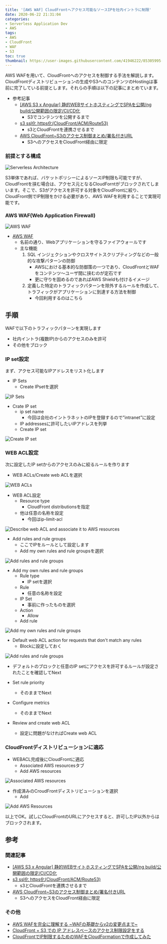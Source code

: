 ```yaml
---
title: '[AWS WAF] CloudFrontへアクセス可能なソースIPを社内イントラに制限'
date: 2020-06-22 21:31:04
categories:
- Serverless Application Dev
- AWS
tags: 
- AWS
- CloudFront
- WAF
- S3
toc: true
thumbnail: https://user-images.githubusercontent.com/41946222/85305995-d2301400-b4e8-11ea-8cb8-3d265b176dd4.png
---
```


AWS WAFを用いて、CloudFrontへのアクセスを制御する手法を解説します。CloudFrontディストリビューションの生成やS3へのコンテンツのHostingは事前に完了している前提とします。それらの手順は以下の記事にまとめています。

- 参考記事
    - [[AWS S3 x Angular] 静的WEBサイトホスティングでSPAを公開/ng build/公開範囲の限定/CI/CD化](/AWS-S3-x-Angular-静的WEBサイトホスティングでSPAを公開-公開範囲の限定/)
        - S3でコンテンツを公開するまで
    - [s3 ssl化 https化(CloudFront/ACM/Route53)](/s3-ssl化-https化/)
        - s3とCloudFrontを連携させるまで
    - [AWS CloudFront~S3のアクセス制御まとめ/署名付きURL](/AWS-CloudFrontのアクセス制御まとめ-署名付きURL/)
        - S3へのアクセスをCloudFront経由に限定

<!-- toc -->

### 前提とする構成
![Serverless Architecture](https://user-images.githubusercontent.com/41946222/85308292-00fbb980-b4ec-11ea-885a-51ff1a5867d6.png)

S3単体であれば、バケットポリシーによるソースIP制限も可能ですが、CloudFrontを挟む場合は、アクセス元となるCloudForntがブロックされてしまいます。そこで、S3がアクセスを許可する対象をCloudFrontに絞り、CloudFront側でIP制限をかける必要があり、AWS WAFを利用することで実現可能です。

### AWS WAF(Web Application Firewall)
![AWS WAF](https://user-images.githubusercontent.com/41946222/85305995-d2301400-b4e8-11ea-8cb8-3d265b176dd4.png)

- [AWS WAF](https://aws.amazon.com/jp/waf/)
    - 名前の通り、Webアプリケーションを守るファイアウォールです
    - 主な機能
        1. SQL インジェクションやクロスサイトスクリプティングなどの一般的な攻撃パターンの防御
            - AWSにおける基本的な防御策の一つであり、CloudFrontとWAFをコンテンツ～ユーザ間に挟むのが定石です
            - 更に守りを固めるのであればAWS Shieldも付けるイメージ
        2. 定義した特定のトラフィックパターンを除外するルールを作成して、トラフィックがアプリケーションに到達する方法を制御
            - 今回利用するのはこちら

## 手順
WAFで以下のトラフィックパターンを実現します

- 社内イントラ(複数IP)からのアクセスのみを許可
- その他をブロック

### IP set設定
まず、アクセス可能なIPアドレスをリスト化します

- IP Sets
  - Create IPsetを選択

![IP Sets](https://user-images.githubusercontent.com/41946222/85279270-1efff480-b4c1-11ea-8c65-494dcae6bde6.png)


- Crate IP set
  - ip set name
    - 今回は会社のイントラネットのIPを登録するので”intranet”に設定
  - IP addressesに許可したいIPアドレスを列挙
  - Create IP set

![Create IP set](https://user-images.githubusercontent.com/41946222/85279530-86b63f80-b4c1-11ea-87ef-3a7eb0aec11e.png)


### WEB ACL設定
次に設定したIP setからのアクセスのみに絞るルールを作ります

- WEB ACLs/Create web ACLを選択

![WEB ACLs](https://user-images.githubusercontent.com/41946222/85280180-98e4ad80-b4c2-11ea-8b87-1e51aef758b6.png)


- WEB ACL設定
  - Resource type
    - CloudFront distributionsを指定
  - 他は任意の名称を設定
    - 今回はip-limit-acl

![Describe web ACL and associate it to AWS resources](https://user-images.githubusercontent.com/41946222/85277658-b44db980-b4be-11ea-9d35-646aef940484.png)

- Add rules and rule groups
  - ここでIPをルールとして設定します
  - Add my own rules and rule groupsを選択

![Add rules and rule groups](https://user-images.githubusercontent.com/41946222/85278623-25da3780-b4c0-11ea-8b94-3996b62f4e08.png)

- Add my own rules and rule groups
  - Rule type
    - IP setを選択
  - Rule
    - 任意の名称を設定
  - IP Set
    - 事前に作ったものを選択
  - Action
    - Allow
  - Add rule 

![Add my own rules and rule groups](https://user-images.githubusercontent.com/41946222/85280469-27f1c580-b4c3-11ea-8095-844ab2f93544.png)


- Default web ACL action for requests that don't match any rules
  - Blockに設定しておく

![Add rules and rule groups](https://user-images.githubusercontent.com/41946222/85280671-8e76e380-b4c3-11ea-9729-84885304a559.png)
  
- デフォルトのブロックと任意のIP setにアクセスを許可するルールが設定されたことを確認してNext

- Set rule priority
  - そのままでNext

- Configure metrics
  - そのままでNext

- Review and create web ACL
  - 設定に問題がなければCreate web ACL

### CloudFrontディストリビューションに適応
- WEBACL完成後にCloudFrontに適応
  - Associated AWS resourcesタブ
  - Add AWS resources

![Associated AWS resources](https://user-images.githubusercontent.com/41946222/85286358-70ae7c00-b4cd-11ea-96d1-fd933ff27469.png)

- 作成済みのCroudFrontディストリビューションを選択
  - Add

![Add AWS Resources](https://user-images.githubusercontent.com/41946222/85286603-e4e91f80-b4cd-11ea-89b8-09ac6c82ebec.png)


以上でOK。試しにCloudFrontのURLにアクセスすると、許可したIP以外からはブロックされます。



## 参考
### 関連記事
- [[AWS S3 x Angular] 静的WEBサイトホスティングでSPAを公開/ng build/公開範囲の限定/CI/CD化](/AWS-S3-x-Angular-静的WEBサイトホスティングでSPAを公開-公開範囲の限定/)
- [s3 ssl化 https化(CloudFront/ACM/Route53)](/s3-ssl化-https化/)
    - s3とCloudFrontを連携させるまで
- [AWS CloudFront~S3のアクセス制御まとめ/署名付きURL](/AWS-CloudFrontのアクセス制御まとめ-署名付きURL/)
    - S3へのアクセスをCloudFront経由に限定

### その他
- [AWS WAFを完全に理解する ~WAFの基礎からv2の変更点まで~](https://dev.classmethod.jp/articles/fully-understood-aws-waf-v2/)
- [CloudFront + S3 での IP アドレスベースのアクセス制限設定をする](https://ceblog.mediba.jp/post/156084994102/cloudfront-s3-%E3%81%A7%E3%81%AE-ip-%E3%82%A2%E3%83%89%E3%83%AC%E3%82%B9%E3%83%99%E3%83%BC%E3%82%B9%E3%81%AE%E3%82%A2%E3%82%AF%E3%82%BB%E3%82%B9%E5%88%B6%E9%99%90%E8%A8%AD%E5%AE%9A%E3%82%92%E3%81%99%E3%82%8B)
- [CloudFrontでIP制限するためのWAFをCloudFormationで作成してみた](https://dev.classmethod.jp/articles/waf-enables-ip-limit-created-by-cfn/)